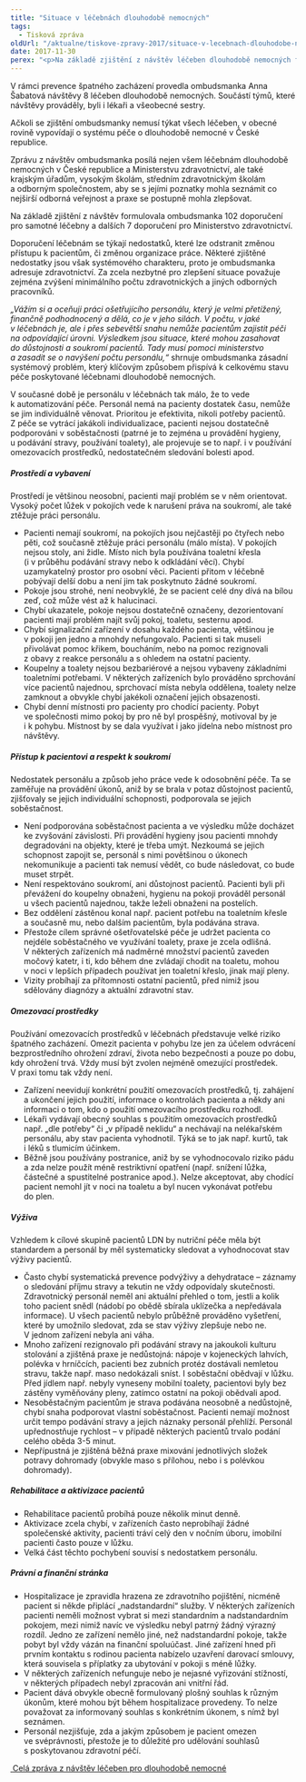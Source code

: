 ```yaml
---
title: "Situace v léčebnách dlouhodobě nemocných"
tags:
  - Tisková zpráva
oldUrl: "/aktualne/tiskove-zpravy-2017/situace-v-lecebnach-dlouhodobe-nemocnych"
date: 2017-11-30
perex: "<p>Na základě zjištění z návštěv léčeben dlouhodobě nemocných formulovala ombudsmanka doporučení, která je třeba začít urychleně realizovat, aby se péče o pacienty zlepšila. Zejména v důsledku nedostatečného personálního zajištění může docházet k zásahům do důstojnosti a soukromí pacientů.</p>"
---
```


<!-- imported from the old website -->

<p>V rámci prevence špatného zacházení provedla ombudsmanka Anna Šabatová návštěvy 8 léčeben dlouhodobě nemocných. Součástí týmů, které návštěvy prováděly, byli i lékaři a všeobecné sestry. </p> <p>Ačkoli se zjištění ombudsmanky nemusí týkat všech léčeben, v obecné rovině vypovídají o systému péče o dlouhodobě nemocné v České republice.</p> <p>Zprávu z návštěv ombudsmanka posílá nejen všem léčebnám dlouhodobě nemocných v České republice a Ministerstvu zdravotnictví, ale také krajským úřadům, vysokým školám, středním zdravotnickým školám a odborným společnostem, aby se s jejími poznatky mohla seznámit co nejširší odborná veřejnost a praxe se postupně mohla zlepšovat.</p> <p>Na základě zjištění z návštěv formulovala ombudsmanka 102 doporučení pro samotné léčebny a dalších 7 doporučení pro Ministerstvo zdravotnictví. </p> <p>Doporučení léčebnám se týkají nedostatků, které lze odstranit změnou přístupu k pacientům, či změnou organizace práce. Některé zjištěné nedostatky jsou však systémového charakteru, proto je ombudsmanka adresuje zdravotnictví. Za zcela nezbytné pro zlepšení situace považuje zejména zvýšení minimálního počtu zdravotnických a jiných odborných pracovníků.</p> <p><i>„Vážím si a oceňuji práci ošetřujícího personálu, který je velmi přetížený, finančně podhodnocený a dělá, co je v jeho silách. V počtu, v jaké v léčebnách je, ale i přes sebevětší snahu nemůže pacientům zajistit péči na odpovídající úrovni. Výsledkem jsou situace, které mohou zasahovat do důstojnosti a soukromí pacientů. Tady musí pomoci ministerstvo a zasadit se o navýšení počtu personálu,“ </i>shrnuje ombudsmanka zásadní systémový problém, který klíčovým způsobem přispívá k celkovému stavu péče poskytované léčebnami dlouhodobě nemocných.</p> <p>V současné době je personálu v léčebnách tak málo, že to vede k automatizování péče. Personál nemá na pacienty dostatek času, nemůže se jim individuálně věnovat. Prioritou je efektivita, nikoli potřeby pacientů. Z péče se vytrácí jakákoli individualizace, pacienti nejsou dostatečně podporováni v soběstačnosti (patrné je to zejména u provádění hygieny, u podávání stravy, používání toalety), ale projevuje se to např. i v používání omezovacích prostředků, nedostatečném sledování bolesti apod.</p> <h5>Prostředí a vybavení</h5> <p>Prostředí je většinou neosobní, pacienti mají problém se v něm orientovat. Vysoký počet lůžek v pokojích vede k narušení práva na soukromí, ale také ztěžuje práci personálu.</p><ul><li>Pacienti nemají soukromí, na pokojích jsou nejčastěji po čtyřech nebo pěti, což současně ztěžuje práci personálu (málo místa). V pokojích nejsou stoly, ani židle. Místo nich byla používána toaletní křesla (i v průběhu podávání stravy nebo k odkládání věcí). Chybí uzamykatelný prostor pro osobní věci. Pacienti přitom v léčebně pobývají delší dobu a není jim tak poskytnuto žádné soukromí.</li><li>Pokoje jsou strohé, není neobvyklé, že se pacient celé dny dívá na bílou zeď, což může vést až k halucinaci.</li><li>Chybí ukazatele, pokoje nejsou dostatečně označeny, dezorientovaní pacienti mají problém najít svůj pokoj, toaletu, sesternu apod.</li><li>Chybí signalizační zařízení v dosahu každého pacienta, většinou je v pokoji jen jedno a mnohdy nefungovalo. Pacienti si tak museli přivolávat pomoc křikem, boucháním, nebo na pomoc rezignovali z obavy z reakce personálu a s ohledem na ostatní pacienty.</li><li>Koupelny a toalety nejsou bezbariérové a nejsou vybaveny základními toaletními potřebami. V některých zařízeních bylo prováděno sprchování více pacientů najednou, sprchovací místa nebyla oddělena, toalety nelze zamknout a obvykle chybí jakékoli označení jejich obsazenosti.</li><li>Chybí denní místnosti pro pacienty pro chodící pacienty. Pobyt ve společnosti mimo pokoj by pro ně byl prospěšný, motivoval by je i k pohybu. Místnost by se dala využívat i jako jídelna nebo místnost pro návštěvy.</li></ul> <h5>Přístup k pacientovi a respekt k soukromí</h5> <p>Nedostatek personálu a způsob jeho práce vede k odosobnění péče. Ta se zaměřuje na provádění úkonů, aniž by se brala v potaz důstojnost pacientů, zjišťovaly se jejich individuální schopnosti, podporovala se jejich soběstačnost.</p><ul><li>Není podporována soběstačnost pacienta a ve výsledku může docházet ke zvyšování závislosti. Při provádění hygieny jsou pacienti mnohdy degradováni na objekty, které je třeba umýt. Nezkoumá se jejich schopnost zapojit se, personál s nimi povětšinou o úkonech nekomunikuje a pacienti tak nemusí vědět, co bude následovat, co bude muset strpět.</li><li>Není respektováno soukromí, ani důstojnost pacientů. Pacienti byli při převážení do koupelny obnaženi, hygienu na pokoji prováděl personál u všech pacientů najednou, takže leželi obnaženi na postelích.</li><li>Bez oddělení zástěnou konal např. pacient potřebu na toaletním křesle a současně mu, nebo dalším pacientům, byla podávána strava.</li><li>Přestože cílem správné ošetřovatelské péče je udržet pacienta co nejdéle soběstačného ve využívání toalety, praxe je zcela odlišná. V některých zařízeních má nadměrné množství pacientů zaveden močový katetr, i ti, kdo během dne zvládají chodit na toaletu, mohou v noci v lepších případech používat jen toaletní křeslo, jinak mají pleny.</li><li>Vizity probíhají za přítomnosti ostatní pacientů, před nimiž jsou sdělovány diagnózy a aktuální zdravotní stav.</li></ul> <h5>Omezovací prostředky</h5> <p>Používání omezovacích prostředků v léčebnách představuje velké riziko špatného zacházení. Omezit pacienta v pohybu lze jen za účelem odvrácení bezprostředního ohrožení zdraví, života nebo bezpečnosti a pouze po dobu, kdy ohrožení trvá. Vždy musí být zvolen nejméně omezující prostředek. V praxi tomu tak vždy není.</p><ul><li>Zařízení neevidují konkrétní použití omezovacích prostředků, tj. zahájení a ukončení jejich použití, informace o kontrolách pacienta a někdy ani informaci o tom, kdo o použití omezovacího prostředku rozhodl.</li><li>Lékaři vydávají obecný souhlas s použitím omezovacích prostředků např. „dle potřeby“ či „v případě neklidu“ a nechávají na nelékařském personálu, aby stav pacienta vyhodnotil. Týká se to jak např. kurtů, tak i léků s tlumicím účinkem.</li><li>Běžně jsou používány postranice, aniž by se vyhodnocovalo riziko pádu a zda nelze použít méně restriktivní opatření (např. snížení lůžka, částečné a spustitelné postranice apod.). Nelze akceptovat, aby chodící pacient nemohl jít v noci na toaletu a byl nucen vykonávat potřebu do plen.</li></ul> <h5>Výživa</h5> <p>Vzhledem k cílové skupině pacientů LDN by nutriční péče měla být standardem a personál by měl systematicky sledovat a vyhodnocovat stav výživy pacientů.</p><ul><li>Často chybí systematická prevence podvýživy a dehydratace – záznamy o sledování příjmu stravy a tekutin ne vždy odpovídaly skutečnosti. Zdravotnický personál neměl ani aktuální přehled o tom, jestli a kolik toho pacient snědl (nádobí po obědě sbírala uklízečka a nepředávala informace). U všech pacientů nebylo průběžně prováděno vyšetření, které by umožnilo sledovat, zda se stav výživy zlepšuje nebo ne. V jednom zařízení nebyla ani váha.</li><li>Mnoho zařízení rezignovalo při podávání stravy na jakoukoli kulturu stolování a zjištěná praxe je nedůstojná: nápoje v kojeneckých lahvích, polévka v hrníčcích, pacienti bez zubních protéz dostávali nemletou stravu, takže např. maso nedokázali sníst. I soběstační obědvají v lůžku. Před jídlem např. nebyly vyneseny mobilní toalety, pacientovi byly bez zástěny vyměňovány pleny, zatímco ostatní na pokoji obědvali apod.</li><li>Nesoběstačným pacientům je strava podávána neosobně a nedůstojně, chybí snaha podporovat vlastní soběstačnost. Pacienti nemají možnost určit tempo podávání stravy a jejich náznaky personál přehlíží. Personál upřednostňuje rychlost – v případě některých pacientů trvalo podání celého oběda 3-5 minut.</li><li>Nepřípustná je zjištěná běžná praxe mixování jednotlivých složek potravy dohromady (obvykle maso s přílohou, nebo i s polévkou dohromady).</li></ul> <h5>Rehabilitace a aktivizace pacientů</h5><ul><li>Rehabilitace pacientů probíhá pouze několik minut denně.</li><li>Aktivizace zcela chybí, v zařízeních často neprobíhají žádné společenské aktivity, pacienti tráví celý den v nočním úboru, imobilní pacienti často pouze v lůžku.</li><li>Velká část těchto pochybení souvisí s nedostatkem personálu.</li></ul> <h5>Právní a finanční stránka</h5><ul><li>Hospitalizace je zpravidla hrazena ze zdravotního pojištění, nicméně pacient si někde připlácí „nadstandardní“ služby. V některých zařízeních pacienti neměli možnost vybrat si mezi standardním a nadstandardním pokojem, mezi nimiž navíc ve výsledku nebyl patrný žádný výrazný rozdíl. Jedno ze zařízení nemělo jiné, než nadstandardní pokoje, takže pobyt byl vždy vázán na finanční spoluúčast. Jiné zařízení hned při prvním kontaktu s rodinou pacienta nabízelo uzavření darovací smlouvy, která souvisela s příplatky za ubytování v pokoji s méně lůžky.</li><li>V některých zařízeních nefunguje nebo je nejasné vyřizování stížností, v některých případech nebyl zpracován ani vnitřní řád.</li><li>Pacient dává obvykle obecně formulovaný plošný souhlas k různým úkonům, které mohou být během hospitalizace provedeny. To nelze považovat za informovaný souhlas s konkrétním úkonem, s nímž byl seznámen.</li><li>Personál nezjišťuje, zda a jakým způsobem je pacient omezen ve svéprávnosti, přestože je to důležité pro udělování souhlasů s poskytovanou zdravotní péčí.</li></ul><a href="https://www.ochrance.cz/fileadmin/user_upload/ESO/LDN_souhrnna_zprava_2017_web.pdf" target="_blank"> Celá zpráva z návštěv léčeben pro dlouhodobě nemocné</a>
